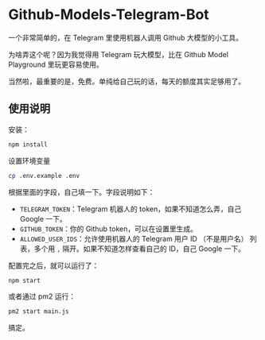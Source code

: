 # Github-Models-Telegram-Bot

一个非常简单的，在 Telegram 里使用机器人调用 Github 大模型的小工具。

为啥弄这个呢？因为我觉得用 Telegram 玩大模型，比在 Github Model Playground 里玩更容易使用。

当然啦，最重要的是，免费。单纯给自己玩的话，每天的额度其实足够用了。

## 使用说明

安装：

```bash
npm install
```

设置环境变量

```bash
cp .env.example .env
```

根据里面的字段，自己填一下。字段说明如下：

* `TELEGRAM_TOKEN`：Telegram 机器人的 token，如果不知道怎么弄，自己 Google 一下。
* `GITHUB_TOKEN`：你的 Github token，可以在设置里生成。
* `ALLOWED_USER_IDS`：允许使用机器人的 Telegram 用户 ID （不是用户名） 列表，多个用 ``,`` 隔开。如果不知道怎样查看自己的 ID，自己 Google 一下。

配置完之后，就可以运行了：

```bash
npm start
```

或者通过 pm2 运行：

```bash
pm2 start main.js
```

搞定。
